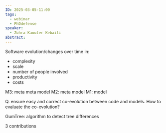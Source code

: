 ```yaml
---
ID: 2025-03-05-11:00
tags:
  - webinar
  - PhDdefense
speaker:
  - Zohra Kaouter Kebaili
abstract:
---
```

Software evolution/changes over time in:
- complexity
- scale
- number of people involved
- productivity
- costs

M3: meta meta model
M2: meta model
M1: model


Q. ensure easy and correct co-evolution between code and models. How to evaluate the co-evolution?

GumTree: algorithm to detect tree differences

3 contributions


